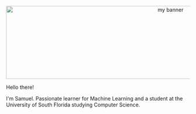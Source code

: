 <p align="center">

<img width="886" height="200" src="https://user-images.githubusercontent.com/66132436/146479541-5de04692-5192-4bea-bf95-55c2b43a19cc.png" alt="my banner">
                                                                                                                                                      
</p> 
                                                                                                                                                      
Hello there! 

I'm Samuel. Passionate learner for Machine Learning and a student at the University of South Florida studying Computer Science.

<!--
**SamuelSau/SamuelSau** is a ✨ _special_ ✨ repository because its `README.md` (this file) appears on your GitHub profile.

Here are some ideas to get you started:

- 🔭 I’m currently working on ...
- 🌱 I’m currently learning ...
- 👯 I’m looking to collaborate on ...
- 🤔 I’m looking for help with ...
- 💬 Ask me about ...
- 📫 How to reach me: ...
- 😄 Pronouns: ...
- ⚡ Fun fact: ...
-->
